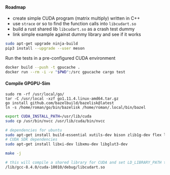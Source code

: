 #### Roadmap
- create simple CUDA program (matrix multiply) written in C++
- use `strace` or so to find the function calls into `libcudart.so`
- build a rust shared lib `libcudart.so` as a crash test dummy
- link simple example against dummy library and see if it works

```bash
sudo apt-get upgrade ninja-build
pip3 install --upgrade --user meson
```

Run the tests in a pre-configured CUDA environment
```bash
docker build --push -t gpucache .
docker run --rm -i -v "$PWD":/src gpucache cargo test
```

#### Compile GPGPU-Sim
```
sudo rm -rf /usr/local/go/
tar -C /usr/local -xzf go1.11.4.linux-amd64.tar.gz
go install github.com/bazelbuild/bazelisk@latest
ln -s /home/roman/go/bin/bazelisk /home/roman/.local/bin/bazel
```
```bash
export CUDA_INSTALL_PATH=/usr/lib/cuda
sudo cp /usr/bin/nvcc /usr/lib/cuda/bin/nvcc

# dependencies for ubuntu
sudo apt-get install build-essential xutils-dev bison zlib1g-dev flex libglu1-mesa-dev
# CUDA SDK dependencies
sudo apt-get install libxi-dev libxmu-dev libglut3-dev

make -j

# this will compile a shared library for CUDA and set LD_LIBRARY_PATH to there
/lib/gcc-8.4.0/cuda-10010/debug/libcudart.so
```
